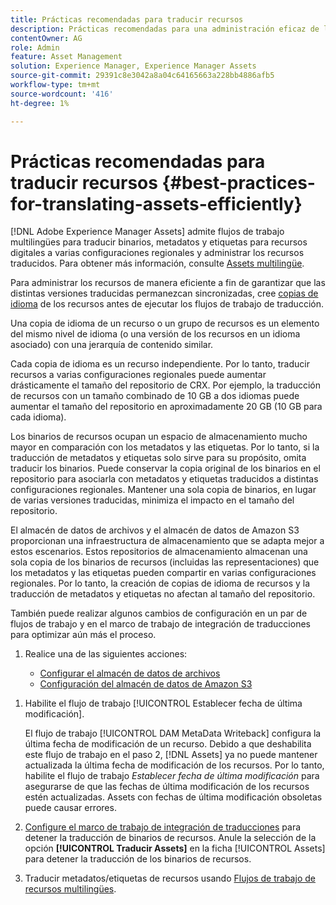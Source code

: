 ```yaml
---
title: Prácticas recomendadas para traducir recursos
description: Prácticas recomendadas para una administración eficaz de los recursos a fin de sincronizar varias versiones traducidas y optimizar los flujos de trabajo de traducción.
contentOwner: AG
role: Admin
feature: Asset Management
solution: Experience Manager, Experience Manager Assets
source-git-commit: 29391c8e3042a8a04c64165663a228bb4886afb5
workflow-type: tm+mt
source-wordcount: '416'
ht-degree: 1%

---
```


# Prácticas recomendadas para traducir recursos {#best-practices-for-translating-assets-efficiently}

[!DNL Adobe Experience Manager Assets] admite flujos de trabajo multilingües para traducir binarios, metadatos y etiquetas para recursos digitales a varias configuraciones regionales y administrar los recursos traducidos. Para obtener más información, consulte [Assets multilingüe](multilingual-assets.md).

Para administrar los recursos de manera eficiente a fin de garantizar que las distintas versiones traducidas permanezcan sincronizadas, cree [copias de idioma](preparing-assets-for-translation.md) de los recursos antes de ejecutar los flujos de trabajo de traducción.

Una copia de idioma de un recurso o un grupo de recursos es un elemento del mismo nivel de idioma (o una versión de los recursos en un idioma asociado) con una jerarquía de contenido similar.

Cada copia de idioma es un recurso independiente. Por lo tanto, traducir recursos a varias configuraciones regionales puede aumentar drásticamente el tamaño del repositorio de CRX. Por ejemplo, la traducción de recursos con un tamaño combinado de 10 GB a dos idiomas puede aumentar el tamaño del repositorio en aproximadamente 20 GB (10 GB para cada idioma).

Los binarios de recursos ocupan un espacio de almacenamiento mucho mayor en comparación con los metadatos y las etiquetas. Por lo tanto, si la traducción de metadatos y etiquetas solo sirve para su propósito, omita traducir los binarios. Puede conservar la copia original de los binarios en el repositorio para asociarla con metadatos y etiquetas traducidos a distintas configuraciones regionales. Mantener una sola copia de binarios, en lugar de varias versiones traducidas, minimiza el impacto en el tamaño del repositorio.

El almacén de datos de archivos y el almacén de datos de Amazon S3 proporcionan una infraestructura de almacenamiento que se adapta mejor a estos escenarios. Estos repositorios de almacenamiento almacenan una sola copia de los binarios de recursos (incluidas las representaciones) que los metadatos y las etiquetas pueden compartir en varias configuraciones regionales. Por lo tanto, la creación de copias de idioma de recursos y la traducción de metadatos y etiquetas no afectan al tamaño del repositorio.

También puede realizar algunos cambios de configuración en un par de flujos de trabajo y en el marco de trabajo de integración de traducciones para optimizar aún más el proceso.

1. Realice una de las siguientes acciones:

   * [Configurar el almacén de datos de archivos](/help/sites-deploying/data-store-config.md)
   * [Configuración del almacén de datos de Amazon S3](/help/sites-deploying/data-store-config.md)

<!--
1. Disable the [DAM MetaData Write-back](/help/sites-administering/workflow-offloader.md#disable-offloading) workflow.

   As the name suggests, the [!UICONTROL DAM Metadata Writeback] workflow rewrites the metadata to the binary file. Because the metadata changes after translation, writing it back to the binary file generates a different binary for a language copy.

   >[!NOTE]
   >
   >Disabling the [!UICONTROL DAM MetaData Writeback] workflow turns off XMP metadata write-back on asset binaries. Consequently, future metadata changes are no longer be saved within the assets. Evaluate the consequences before disabling this workflow.
-->

1. Habilite el flujo de trabajo [!UICONTROL Establecer fecha de última modificación].

   El flujo de trabajo [!UICONTROL DAM MetaData Writeback] configura la última fecha de modificación de un recurso. Debido a que deshabilita este flujo de trabajo en el paso 2, [!DNL Assets] ya no puede mantener actualizada la última fecha de modificación de los recursos. Por lo tanto, habilite el flujo de trabajo *Establecer fecha de última modificación* para asegurarse de que las fechas de última modificación de los recursos estén actualizadas. Assets con fechas de última modificación obsoletas puede causar errores.

1. [Configure el marco de trabajo de integración de traducciones](/help/sites-administering/tc-tic.md) para detener la traducción de binarios de recursos. Anule la selección de la opción **[!UICONTROL Traducir Assets]** en la ficha [!UICONTROL Assets] para detener la traducción de los binarios de recursos.
1. Traducir metadatos/etiquetas de recursos usando [Flujos de trabajo de recursos multilingües](multilingual-assets.md).
